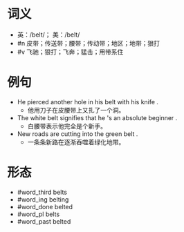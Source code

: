 # 词义
- 英：/belt/； 美：/belt/
- #n 皮带；传送带；腰带；传动带；地区；地带；狠打
- #v 飞驰；狠打；飞奔；猛击；用带系住
# 例句
- He pierced another hole in his belt with his knife .
	- 他用刀子在皮腰带上又扎了一个洞。
- The white belt signifies that he 's an absolute beginner .
	- 白腰带表示他完全是个新手。
- New roads are cutting into the green belt .
	- 一条条新路在逐渐吞噬着绿化地带。
# 形态
- #word_third belts
- #word_ing belting
- #word_done belted
- #word_pl belts
- #word_past belted
